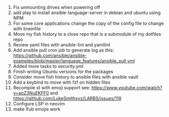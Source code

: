 1. Fix unmounting drives when powering off
2. add play to install ansible-language-server in debian and ubuntu using NPM
3. For some core applications change the copy of the config file to change with lineinfile
4. Move my fish history to a close repo that is a submodule of my dotfiles repo
5. Review yaml files with ansible-lint and yamllint
6. Add ansible pull cron job to generate log as this: https://github.com/ansible/ansible-examples/blob/master/language_features/ansible_pull.yml
7. Added more tasks to security.yml
8. Finish writing Ubuntu versions for the packages
9. Consider move fish history to ansible files with ansible vault
10. Add a keybind to move with fzf on hidden files
11. Recompile st with emoji support see: https://www.youtube.com/watch?v=aoZ3NuEKFF0 and https://github.com/LukeSmithxyz/LARBS/issues/119
12. Configure LSP in neovim
13. make lfub emojis work
